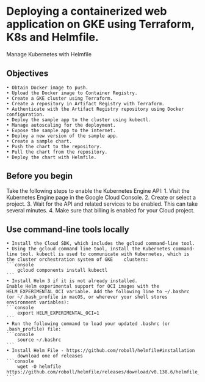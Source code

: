 # Deploying a containerized web application on GKE using Terraform, K8s and Helmfile.
Manage Kubernetes with Helmfile

## Objectives
	• Obtain Docker image to push.
	• Upload the Docker image to Container Registry.
	• Create a GKE cluster using Terraform.
    • Create a repository in Artifact Registry with Terraform.
    • Authenticate with the Artifact Registry repository using Docker configuration.
	• Deploy the sample app to the cluster using kubectl.
	• Manage autoscaling for the deployment.
	• Expose the sample app to the internet.
	• Deploy a new version of the sample app.
	• Create a sample chart.
	• Push the chart to the repository.
	• Pull the chart from the repository.
    • Deploy the chart with Helmfile.

## Before you begin
Take the following steps to enable the Kubernetes Engine API: 
	1. Visit the Kubernetes Engine page in the Google Cloud Console. 
	2. Create or select a project. 
	3. Wait for the API and related services to be enabled. This can take several minutes. 
	4. Make sure that billing is enabled for your Cloud project.

## Use command-line tools locally
	• Install the Cloud SDK, which includes the gcloud command-line tool.
	• Using the gcloud command line tool, install the Kubernetes command-line tool. kubectl is used to communicate with Kubernetes, which is the cluster orchestration system of GKE    clusters:
    ```console
		gcloud components install kubectl
    ```
	• Install Helm 3 if it is not already installed.
	Enable Helm experimental support for OCI images with the HELM_EXPERIMENTAL_OCI variable. Add the following line to ~/.bashrc (or ~/.bash_profile in macOS, or wherever your shell stores environment variables):
    ```console
		export HELM_EXPERIMENTAL_OCI=1
    ```
	• Run the following command to load your updated .bashrc (or .bash_profile) file:
    ```console
		source ~/.bashrc
    ```
	• Install Helm File - https://github.com/roboll/helmfile#installation
		download one of releases
    ```console 
        wget -O helmfile https://github.com/roboll/helmfile/releases/download/v0.138.6/helmfile_linux_amd64
    ```
